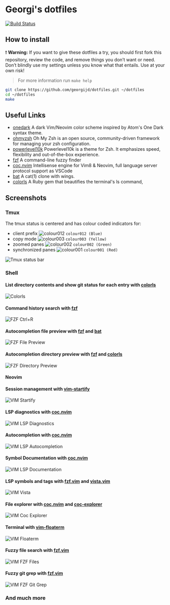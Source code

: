 # Georgi's dotfiles

[![Build Status](https://img.shields.io/travis/com/georgijd/dotfiles.svg?style=for-the-badge&logo=travis)](https://travis-ci.com/georgijd/dotfiles)

## How to install

 :exclamation: **Warning:** If you want to give these dotfiles a try, you
 should first fork this repository, review the code, and remove things you
 don’t want or need. Don’t blindly use my settings unless you know what that
 entails. Use at your own risk!

> For more information run `make help`

```bash
git clone https://github.com/georgijd/dotfiles.git ~/dotfiles
cd ~/dotfiles
make
```

## Useful Links

* [onedark] A dark Vim/Neovim color scheme inspired by Atom's One Dark syntax theme.
* [ohmyzsh] Oh My Zsh is an open source, community-driven
framework for managing your zsh configuration.
* [powerlevel10k] Powerlevel10k is a theme for Zsh. It emphasizes speed,
flexibility and out-of-the-box experience.
* [fzf] A command-line fuzzy finder
* [coc.nvim] Intellisense engine for Vim8 & Neovim, full language server
protocol support as VSCode
* [bat] A cat(1) clone with wings.
* [colorls] A Ruby gem that beautifies the terminal's ls command,

## Screenshots

### Tmux

The tmux status is centered and has colour coded indicators for:

* client prefix ![colour012](https://via.placeholder.com/15/0000FF?text=+)
`colour012 (Blue)`
* copy mode ![colour003](https://via.placeholder.com/15/FFFF00?text=+)
`colour003 (Yellow)`
* zoomed panes ![colour002](https://via.placeholder.com/15/00FF00?text=+)
`colour002 (Green)`
* synchronized panes ![colour001](https://via.placeholder.com/15/FF0000?text=+)
`colour001 (Red)`

![Tmux status bar](screenshots/tmux-status-bar.png)

### Shell

#### List directory contents and show git status for each entry with [colorls]

![Colorls](screenshots/colors-with-git-status.png)

#### Command history search with [fzf]

![FZF Ctrl+R](screenshots/fzf-ctrl-r.png)

#### Autocompletion file preview with [fzf] and [bat]

![FZF File Preview](screenshots/fzf-tab-file-preview.png)

#### Autocompletion directory preview with [fzf] and [colorls]

![FZF Directory Preview](screenshots/fzf-tab-directory-preview.png)

#### Neovim

#### Session management with [vim-startify]

![VIM Startify](screenshots/vim-startify.png)

#### LSP diagnostics with [coc.nvim]

![VIM LSP Diagnostics](screenshots/vim-cocnvim-diagnostics.png)

#### Autocompletion with [coc.nvim]

![VIM LSP Autocompletion](screenshots/vim-cocnvim-autocompletion-with-docs.png)

#### Symbol Documentation with [coc.nvim]

![VIM LSP Documentation](screenshots/vim-cocnvim-hover-doc.png)

#### LSP symbols and tags with [fzf.vim] and [vista.vim]

![VIM Vista](screenshots/vim-vista.png)

#### File explorer with [coc.nvim] and [coc-explorer]

![VIM Coc Explorer](screenshots/vim-coc-explorer.png)

#### Terminal with [vim-floaterm]

![VIM Floaterm](screenshots/vim-floaterm.png)

#### Fuzzy file search with [fzf.vim]

![VIM FZF Files](screenshots/vim-fzf-files.png)

#### Fuzzy git grep with [fzf.vim]

![VIM FZF Git Grep](screenshots/vim-fzf-git-grep.png)

### And much more

[bat]: https://github.com/sharkdp/bat "Bat"
[coc-explorer]: https://github.com/weirongxu/coc-explorer "Coc Explorer"
[coc.nvim]: https://github.com/neoclide/coc.nvim "Conquer of Completion"
[colorls]: https://github.com/athityakumar/colorls "Colorls"
[fzf.vim]: https://github.com/junegunn/fzf.vim "FZF Vim"
[fzf]: https://github.com/junegunn/fzf "FZF"
[onedark]: https://github.com/joshdick/onedark.vim "OneDark"
[ohmyzsh]: https://github.com/ohmyzsh/ohmyzsh "Oh My Zsh"
[powerlevel10k]: https://github.com/romkatv/powerlevel10k "Powerlevel10k"
[vim-floaterm]: https://github.com/voldikss/vim-floaterm "VIM Floaterm"
[vim-startify]: https://github.com/mhinz/vim-startify "VIM Startify"
[vista.vim]: https://github.com/liuchengxu/vista.vim "Vista Vim"

